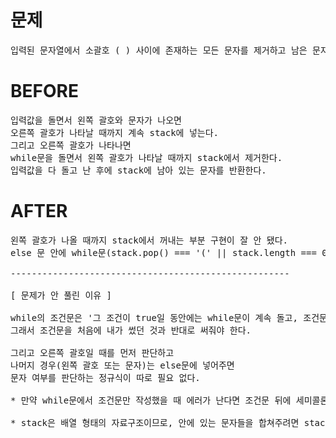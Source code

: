 # 문제

<pre>
입력된 문자열에서 소괄호 ( ) 사이에 존재하는 모든 문자를 제거하고 남은 문자만 출력
</pre>

# BEFORE

<pre>
입력값을 돌면서 왼쪽 괄호와 문자가 나오면
오른쪽 괄호가 나타날 때까지 계속 stack에 넣는다.
그리고 오른쪽 괄호가 나타나면
while문을 돌면서 왼쪽 괄호가 나타날 때까지 stack에서 제거한다.
입력값을 다 돌고 난 후에 stack에 남아 있는 문자를 반환한다.
</pre>

# AFTER

<pre>
왼쪽 괄호가 나올 때까지 stack에서 꺼내는 부분 구현이 잘 안 됐다.
else 문 안에 while문(stack.pop() === '(' || stack.length === 0))을 넣었는데 에러는 안 났지만 for문 바깥에서 원하는 stack의 모양이 안 나왔다.

-----------------------------------------------------

[ 문제가 안 풀린 이유 ]

while의 조건문은 '그 조건이 true일 동안에는 while문이 계속 돌고, 조건문이 false가 되면 while문을 멈춘다'를 의미한다.
그래서 조건문을 처음에 내가 썼던 것과 반대로 써줘야 한다.

그리고 오른쪽 괄호일 때를 먼저 판단하고 
나머지 경우(왼쪽 괄호 또는 문자)는 else문에 넣어주면
문자 여부를 판단하는 정규식이 따로 필요 없다.

* 만약 while문에서 조건문만 작성했을 때 에러가 난다면 조건문 뒤에 세미콜론(;)을 찍어준다.

* stack은 배열 형태의 자료구조이므로, 안에 있는 문자들을 합쳐주려면 stack에 바로 join('')을 쓰면 된다.
</pre>
